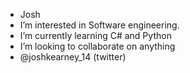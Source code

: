 - Josh
- I’m interested in Software engineering.
- I’m currently learning C# and Python
- I’m looking to collaborate on anything
- @joshkearney_14 (twitter)

<!---
joshuakearney140/joshuakearney140 is a ✨ special ✨ repository because its `README.md` (this file) appears on your GitHub profile.
You can click the Preview link to take a look at your changes.
--->
